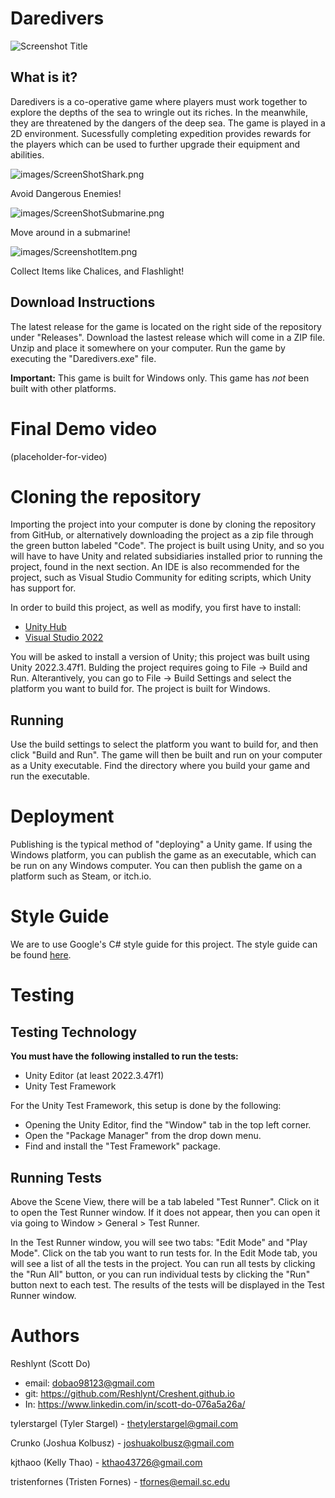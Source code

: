 # Daredivers
![Screenshot Title](./images/ScreenShotTitle.PNG)

## What is it?
Daredivers is a co-operative game where players must work together to explore the depths of the sea to wringle out its riches. In the meanwhile, they are threatened by the dangers of the deep sea. The game is played in a 2D environment. Sucessfully completing expedition provides rewards for the players which can be used to further upgrade their equipment and abilities.

![images/ScreenShotShark.png](https://github.com/SCCapstone/BrickThrowers/blob/main/images/ScreenShotShark.PNG)

Avoid Dangerous Enemies!

![images/ScreenShotSubmarine.png](https://github.com/SCCapstone/BrickThrowers/blob/main/images/ScreenShotSubmarine.PNG)

Move around in a submarine!


![images/ScreenshotItem.png](https://github.com/SCCapstone/BrickThrowers/blob/main/images/ScreenshotItem.PNG)

Collect Items like Chalices, and Flashlight!

## Download Instructions
The latest release for the game is located on the right side of the repository under "Releases". Download the lastest release which will come in a ZIP file. Unzip and place it somewhere on your computer. Run the game by executing the "Daredivers.exe" file.

**Important:** This game is built for Windows only. This game has *not* been built with other platforms.
# Final Demo video
(placeholder-for-video)

# Cloning the repository
Importing the project into your computer is done by cloning the repository from GitHub, or alternatively downloading the project as a zip file through the green button labeled "Code". The project is built using Unity, and so you will have to have Unity and related subsidiaries installed prior to running the project, found in the next section. An IDE is also recommended for the project, such as Visual Studio Community for editing scripts, which Unity has support for.

In order to build this project, as well as modify, you first have to install:
-   [Unity Hub](https://unity.com/download)
-   [Visual Studio 2022](https://visualstudio.microsoft.com/vs/)

You will be asked to install a version of Unity; this project was built using Unity 2022.3.47f1. Bulding the project requires going to File -> Build and Run. Alterantively, you can go to File -> Build Settings and select the platform you want to build for. The project is built for Windows.

## Running
Use the build settings to select the platform you want to build for, and then click "Build and Run". The game will then be built and run on your computer as a Unity executable. Find the directory where you build your game and run the executable.

# Deployment
Publishing is the typical method of "deploying" a Unity game. If using the Windows platform, you can publish the game as an executable, which can be run on any Windows computer. You can then publish the game on a platform such as Steam, or itch.io.

# Style Guide
We are to use Google's C# style guide for this project. The style guide can be found [here](https://google.github.io/styleguide/csharp-style.html).

# Testing
## Testing Technology
**You must have the following installed to run the tests:**
- Unity Editor (at least 2022.3.47f1)
- Unity Test Framework

For the Unity Test Framework, this setup is done by the following:
- Opening the Unity Editor, find the "Window" tab in the top left corner.
- Open the "Package Manager" from the drop down menu.
- Find and install the "Test Framework" package.

## Running Tests
Above the Scene View, there will be a tab labeled "Test Runner". Click on it to open the Test Runner window. If it does not appear, then you can open it via going to Window > General > Test Runner.

In the Test Runner window, you will see two tabs: "Edit Mode" and "Play Mode". Click on the tab you want to run tests for. In the Edit Mode tab, you will see a list of all the tests in the project. You can run all tests by clicking the "Run All" button, or you can run individual tests by clicking the "Run" button next to each test. The results of the tests will be displayed in the Test Runner window.

# Authors
Reshlynt (Scott Do)
- email: dobao98123@gmail.com
- git: https://github.com/Reshlynt/Creshent.github.io
- In: https://www.linkedin.com/in/scott-do-076a5a26a/

tylerstargel (Tyler Stargel) - thetylerstargel@gmail.com

Crunko (Joshua Kolbusz) - joshuakolbusz@gmail.com

kjthaoo (Kelly Thao) - kthao43726@gmail.com

tristenfornes (Tristen Fornes) - tfornes@email.sc.edu

